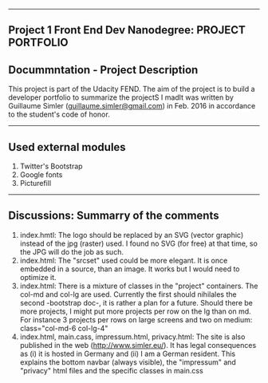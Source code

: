 -----
Project 1 Front End Dev Nanodegree: PROJECT PORTFOLIO
-----
Docummntation - Project Description
-----

This project is part of the Udacity FEND. The aim of the project is to build a developer portfolio to summarize the projectS I madIt was written by Guillaume Simler (guillaume.simler@gmail.com) in Feb. 2016 in accordance to the student's code of honor. 


-----
Used external modules
-----

1. Twitter's Bootstrap
2. Google fonts
3. Picturefill

----
Discussions: Summarry of the comments
----


1. index.hmtl: The logo should be replaced by an SVG (vector graphic) instead of the jpg (raster) used. I found no SVG (for free) at that time, so the JPG will do the job as such.
2. index.html: The "srcset" used could be more elegant. It is once embedded in a source, than an image. It works but I would need to optimize it.
3. index.html: There is a mixture of classes in the "project" containers. The col-md and col-lg are used. Currently the first should nihilales the second -bootstrap doc-, it is rather a plan for a future. Should there be more projects, I might put more projects per row on the lg than on md. For instance 3 projects per rows on large screens and two on medium: class="col-md-6 col-lg-4" 
4. index.html, main.cass, impressum.html, privacy.html: The site is also published in the web (http://www.simler.eu/). It has legal consequences as (i) it is hosted in Germany and (ii) I am a German resident. This explains the bottom navbar (always visible), the "impressum" and "privacy" html files and the specific classes in main.css
